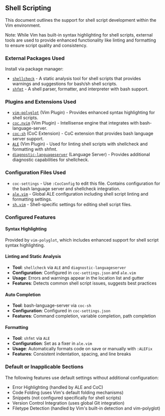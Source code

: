 ## Shell Scripting

This document outlines the support for shell script development within the Vim environment.

Note: While Vim has built-in syntax highlighting for shell scripts, external tools are used to provide enhanced functionality like linting and formatting to ensure script quality and consistency.

### External Packages Used

Install via package manager:
* [`shellcheck`](https://github.com/koalaman/shellcheck) - A static analysis tool for shell scripts that provides warnings and suggestions for bash/sh shell scripts.
* [`shfmt`](https://github.com/mvdan/sh) - A shell parser, formatter, and interpreter with bash support.

### Plugins and Extensions Used

* [`vim-polyglot`](https://github.com/sheerun/vim-polyglot) (Vim Plugin) - Provides enhanced syntax highlighting for shell scripts.
* [`coc.nvim`](https://github.com/neoclide/coc.nvim) (Vim Plugin) - Intellisense engine that integrates with bash-language-server.
* [`coc-sh`](https://github.com/josa42/coc-sh) (CoC Extension) - CoC extension that provides bash language server support.
* [`ALE`](https://github.com/dense-analysis/ale) (Vim Plugin) - Used for linting shell scripts with shellcheck and formatting with shfmt.
* [`diagnostic-languageserver`](https://github.com/iamcco/diagnostic-languageserver) (Language Server) - Provides additional diagnostic capabilities for shellcheck.

### Configuration Files Used

* `coc-settings` - Use `:CocConfig` to edit this file. Contains configuration for the bash language server and shellcheck integration.
* [`ale.vim`](../.vim/pack/settings/start/settings/plugin/ale.vim) - Global ALE configuration including shell script linting and formatting settings.
* [`sh.vim`](../.vim/pack/settings/start/settings/after/ftplugin/sh.vim) - Shell-specific settings for editing shell script files.

### Configured Features

#### Syntax Highlighting
Provided by `vim-polyglot`, which includes enhanced support for shell script syntax highlighting.

#### Linting and Static Analysis
* **Tool**: `shellcheck` via `ALE` and `diagnostic-languageserver`
* **Configuration**: Configured in `coc-settings.json` and `ale.vim`
* **Usage**: Errors and warnings appear in the location list and gutter
* **Features**: Detects common shell script issues, suggests best practices

#### Auto Completion
* **Tool**: bash-language-server via `coc-sh`
* **Configuration**: Configured in `coc-settings.json`
* **Features**: Command completion, variable completion, path completion

#### Formatting
* **Tool**: `shfmt` via `ALE`
* **Configuration**: Set as a fixer in `ale.vim`
* **Usage**: Automatically formats code on save or manually with `:ALEFix`
* **Features**: Consistent indentation, spacing, and line breaks

### Default or Inapplicable Sections

The following features use default settings without additional configuration:
* Error Highlighting (handled by ALE and CoC)
* Code Folding (uses Vim's default folding mechanisms)
* Snippets (not configured specifically for shell scripts)
* Version Control Integration (uses global Git integration)
* Filetype Detection (handled by Vim's built-in detection and vim-polyglot)
